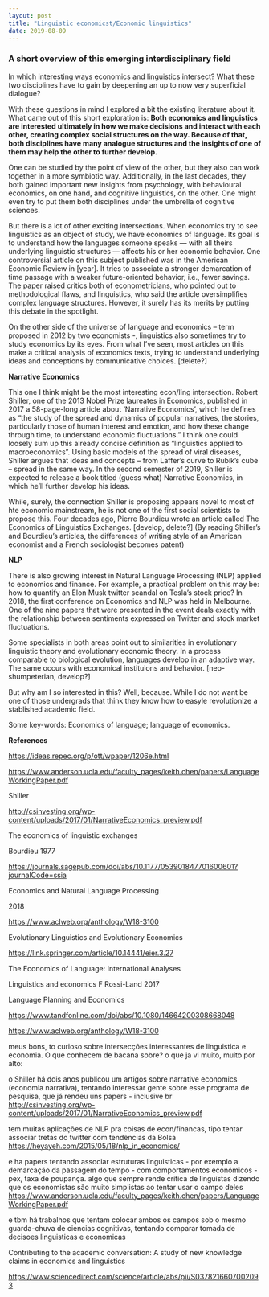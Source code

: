 ```yaml
--- 
layout: post
title: "Linguistic economicst/Economic linguistics"
date: 2019-08-09
---
```


### A short overview of this emerging interdisciplinary field

In which interesting ways economics and linguistics intersect? What these two disciplines have to gain by deepening an up to now very superficial dialogue? 

With these questions in mind I explored a bit the existing literature about it. What came out of this short exploration is: **Both economics and linguistics are interested ultimately in how we make decisions and interact with each other, creating complex social structures on the way. Because of that, both disciplines have many analogue structures and the insights of one of them may help the other to further develop.** 

One can be studied by the point of view of the other, but they also can work together in a more symbiotic way. Additionally, in the last decades, they both gained important new insights from psychology, with behavioural economics, on one hand, and cognitive linguistics, on the other. One might even try to put them both disciplines under the umbrella of cognitive sciences.

But there is a lot of other exciting intersections. When economics try to see linguistics as an object of study, we have economics of language. Its goal is to understand how the languages someone speaks — with all theirs underlying linguistic structures — affects his or her economic behavior. One controversial article on this subject published was in the American Economic Review in [year]. It tries to associate a stronger demarcation of time passage with a weaker future-oriented behavior, i.e., fewer savings. The paper raised critics both of econometricians, who pointed out to methodological flaws, and linguistics, who said the article oversimplifies complex language structures. However, it surely has its merits by putting this debate in the spotlight. 

On the other side of the universe of language and economics – term proposed in 2012 by two economists -, linguistics also sometimes try to study economics by its eyes. From what I’ve seen, most articles on this make a critical analysis of economics texts, trying to understand underlying ideas and conceptions by communicative choices. [delete?] 

**Narrative Economics** 
 
This one I think might be the most interesting econ/ling intersection. Robert Shiller, one of the 2013 Nobel Prize laureates in Economics, published in 2017 a 58-page-long article about ‘Narrative Economics’, which he defines as “the study of the spread and dynamics of popular narratives, the stories, particularly those of human interest and emotion, and how these change through time, to understand economic fluctuations.” I think one could loosely sum up this already concise definition as “linguistics applied to macroeconomics”. Using basic models of the spread of viral diseases, Shiller argues that ideas and concepts – from Laffer’s curve to Rubik’s cube – spread in the same way. In the second semester of 2019, Shiller is expected to release a book titled (guess what) Narrative Economics, in which he’ll further develop his ideas. 
 
While, surely, the connection Shiller is proposing appears novel to most of hte economic mainstream, he is not one of the first social scientists to propose this. Four decades ago, Pierre Bourdieu wrote an article called The Economics of Linguistics Exchanges. [develop, delete?] (By reading Shiller’s and Bourdieu’s articles, the differences of writing style of an American economist and a French sociologist becomes patent)   

**NLP** 

There is also growing interest in Natural Language Processing (NLP) applied to economics and finance. For example, a practical problem on this may be: how to quantify an Elon Musk twitter scandal on Tesla’s stock price? In 2018, the first conference on Economics and NLP was held in Melbourne. One of the nine papers that were presented in the event deals exactly with the relationship between sentiments expressed on Twitter and stock market fluctuations.  

Some specialists in both areas point out to similarities in evolutionary linguistic theory and evolutionary economic theory. In a process comparable to biological evolution, languages develop in an adaptive way. The same occurs with economical instituions and behavior. [neo-shumpeterian, develop?] 
 

But why am I so interested in this? Well, because. While I do not want be one of those undergrads that think they know how to easyle revolutionize a stablished academic field. 

Some key-words: Economics of language; language of economics. 

**References**

https://ideas.repec.org/p/ott/wpaper/1206e.html 

https://www.anderson.ucla.edu/faculty_pages/keith.chen/papers/LanguageWorkingPaper.pdf 

Shiller 

http://csinvesting.org/wp-content/uploads/2017/01/NarrativeEconomics_preview.pdf 

The economics of linguistic exchanges  

Bourdieu 1977 

https://journals.sagepub.com/doi/abs/10.1177/053901847701600601?journalCode=ssia 

Economics and Natural Language Processing  

2018 

https://www.aclweb.org/anthology/W18-3100 

Evolutionary Linguistics and Evolutionary Economics 

https://link.springer.com/article/10.14441/eier.3.27 

The Economics of Language: International Analyses 

Linguistics and economics F Rossi-Land 2017 

Language Planning and Economics 

https://www.tandfonline.com/doi/abs/10.1080/14664200308668048 

https://www.aclweb.org/anthology/W18-3100 

meus bons, to curioso sobre intersecções interessantes de linguistica e economia. O que conhecem de bacana sobre? o que ja vi muito, muito por alto:  
 
o Shiller há dois anos publicou um artigos sobre narrative economics (economia narrativa), tentando interessar gente sobre esse programa de pesquisa, que já rendeu uns papers - inclusive br  
http://csinvesting.org/wp-content/uploads/2017/01/NarrativeEconomics_preview.pdf 
 
tem muitas aplicações de NLP pra coisas de econ/financas, tipo tentar associar tretas do twitter com tendências da Bolsa  
https://heyayeh.com/2015/05/18/nlp_in_economics/ 
 
e ha papers tentando associar estruturas linguisticas - por exemplo a demarcação da passagem do tempo - com comportamentos econômicos - pex, taxa de poupança. algo que sempre rende crítica de linguistas dizendo que os economistas são muito simplistas ao tentar usar o campo deles  
https://www.anderson.ucla.edu/faculty_pages/keith.chen/papers/LanguageWorkingPaper.pdf 
 
e tbm há trabalhos que tentam colocar ambos os campos sob o mesmo guarda-chuva de ciencias cognitivas, tentando comparar tomada de decisoes linguisticas e economicas 

 
 

Contributing to the academic conversation: A study of new knowledge claims in economics and linguistics 

https://www.sciencedirect.com/science/article/abs/pii/S0378216607002093 

 
